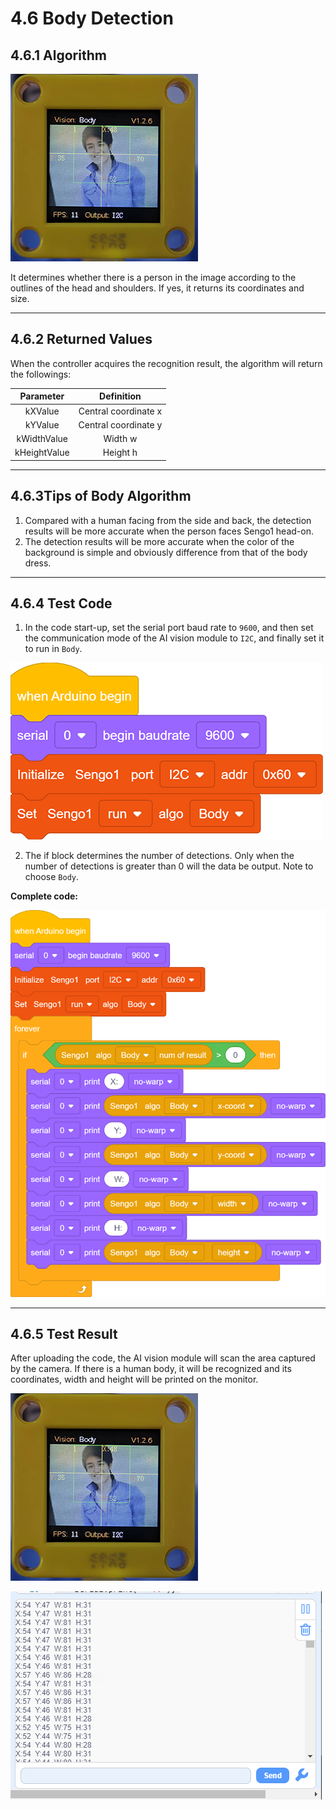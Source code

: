 # 4.6 Body Detection

## 4.6.1 Algorithm

![](./media/1.png)

It determines whether there is a person in the image according to the outlines of the head and shoulders. If yes, it returns its coordinates and size.

---------------

## 4.6.2 Returned Values

When the controller acquires the recognition result, the algorithm will return the followings:

|  Parameter   |      Definition      |
| :----------: | :------------------: |
|   kXValue    | Central coordinate x |
|   kYValue    | Central coordinate y |
| kWidthValue  |       Width w        |
| kHeightValue |       Height h       |

----------

## 4.6.3Tips of Body Algorithm

1. Compared with a human facing from the side and back, the detection results will be more accurate when the person faces Sengo1 head-on.
2. The detection results will be more accurate when the color of the background is simple and obviously difference from that of the body dress.

-------

## 4.6.4 Test Code

1. In the code start-up, set the serial port baud rate to `9600`, and then set the communication mode of the AI vision module to `I2C`, and finally set it to run in `Body`.

![a60](./media/a60.png)

2. The if block determines the number of detections. Only when the number of detections is greater than 0 will the data be output. Note to choose `Body`.

**Complete code:**

![](./media/a61.png)

-----------

## 4.6.5 Test Result

After uploading the code, the AI vision module will scan the area captured by the camera. If there is a human body, it will be recognized and its coordinates, width and height will be printed on the monitor.

![1](./media/1.png)

![](./media/a62.png)